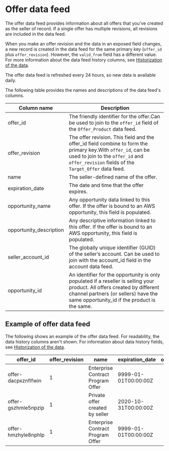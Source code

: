 # Offer data feed<a name="data-feed-offer"></a>

The offer data feed provides information about all offers that you've created as the seller of record\. If a single offer has multiple revisions, all revisions are included in the data feed\.

When you make an offer revision and the data in an exposed field changes, a new record is created in the data feed for the same primary key \(`offer_id` plus `offer_revision`\)\. However, the `valid_from` field has a different value\. For more information about the data feed history columns, see [Historization of the data](data-feed.md#data-feed-historization)\.

The offer data feed is refreshed every 24 hours, so new data is available daily\.

The following table provides the names and descriptions of the data feed's columns\. 


| Column name  | Description  | 
| --- | --- | 
| offer\_id | The friendly identifier for the offer\.Can be used to join to the `offer_id` field of the `Offer_Product` data feed\. | 
| offer\_revision | The offer revision\. This field and the offer\_id field combine to form the primary key\.With `offer_id`, can be used to join to the `offer_id` and `offer_revision` fields of the `Target_Offer` data feed\. | 
| name | The seller\-defined name of the offer\.  | 
| expiration\_date | The date and time that the offer expires\. | 
| opportunity\_name | Any opportunity data linked to this offer\. If the offer is bound to an AWS opportunity, this field is populated\. | 
| opportunity\_description | Any descriptive information linked to this offer\. If the offer is bound to an AWS opportunity, this field is populated\. | 
| seller\_account\_id | The globally unique identifier \(GUID\) of the seller’s account\. Can be used to join with the account\_id field in the account data feed\. | 
| opportunity\_id | An identifier for the opportunity is only populated if a reseller is selling your product\. All offers created by different channel partners \(or sellers\) have the same opportunity\_id if the product is the same\.  | 

## Example of offer data feed<a name="data-feed-offer-sample-data"></a>

The following shows an example of the offer data feed\. For readability, the data history columns aren't shown\. For information about data history fields, see [Historization of the data](data-feed.md#data-feed-historization)\.


| offer\_id  | offer\_revision | name | expiration\_date | opportunity\_name | opportunity\_description | seller\_account\_id | opportunity\_id | 
| --- | --- | --- | --- | --- | --- | --- | --- | 
| offer\-dacpxznflfwin | 1 | Enterprise Contract Program Offer | 9999\-01\-01T00:00:00Z |  |  |  |  | 
| offer\-gszhmle5npzip | 1 | Private offer created by seller | 2020\-10\-31T00:00:00Z |  |  |  |  | 
| offer\-hmzhyle8nphlp | 1 | Enterprise Contract Program Offer | 9999\-01\-01T00:00:00Z |  |  |  |  | 